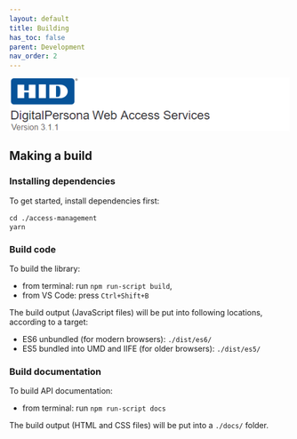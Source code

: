 ```yaml
---
layout: default
title: Building
has_toc: false
parent: Development
nav_order: 2
---
```


![](../../docs/assets/HID-DPAM-svcs.png)
## Making a build

### Installing dependencies

To get started, install dependencies first:

```
cd ./access-management
yarn
```
<a name="code"></a>
### Build code

To build the library:

* from terminal: run `npm run-script build`,
* from VS Code: press `Ctrl+Shift+B`

The build output (JavaScript files) will be put into following locations, according to a target:
* ES6 unbundled (for modern browsers): `./dist/es6/`
* ES5 bundled into UMD and IIFE (for older browsers): `./dist/es5/`


<a name="documentation"></a>
### Build documentation

To build API documentation:
* from terminal: run `npm run-script docs`

The build output (HTML and CSS files) will be put into a `./docs/` folder.
